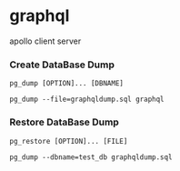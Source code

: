 # graphql
apollo client server

### Create DataBase Dump
`pg_dump [OPTION]... [DBNAME]`

`pg_dump --file=graphqldump.sql graphql`

### Restore DataBase Dump
`pg_restore [OPTION]... [FILE]`

`pg_dump --dbname=test_db graphqldump.sql`
